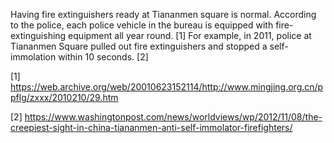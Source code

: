 Having fire extinguishers ready at Tiananmen square is normal. According to the police, each police vehicle in the bureau is equipped with fire-extinguishing equipment all year round. [1] For example, in 2011, police at Tiananmen Square pulled out fire extinguishers and stopped a self-immolation within 10 seconds. [2]

[1] https://web.archive.org/web/20010623152114/http://www.mingjing.org.cn/ppflg/zxxx/2010210/29.htm

[2] https://www.washingtonpost.com/news/worldviews/wp/2012/11/08/the-creepiest-sight-in-china-tiananmen-anti-self-immolator-firefighters/
